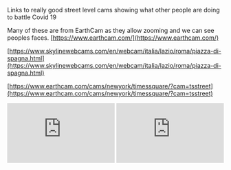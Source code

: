 

Links to really good street level cams showing what other people are doing to battle Covid 19

Many of these are from EarthCam as they allow zooming and we can see peoples faces.
[https://www.earthcam.com/](https://www.earthcam.com/)






[https://www.skylinewebcams.com/en/webcam/italia/lazio/roma/piazza-di-spagna.html](https://www.skylinewebcams.com/en/webcam/italia/lazio/roma/piazza-di-spagna.html)










[https://www.earthcam.com/cams/newyork/timessquare/?cam=tsstreet](https://www.earthcam.com/cams/newyork/timessquare/?cam=tsstreet)
















        
 <iframe width="250" height="140" src="https://www.youtube.com/embed/KgYr4IKcydE" frameborder="0" allow="autoplay; encrypted-media" allowfullscreen></iframe>




        
 <iframe width="250" height="140" src="https://www.youtube.com/watch?v=7VvfnUOflXc&list=PL57Dnr1H_egsp6jEaTTZwMgJgBoqrJzsq&index=10&t=0s" frameborder="0" allow="autoplay; encrypted-media" allowfullscreen></iframe>
